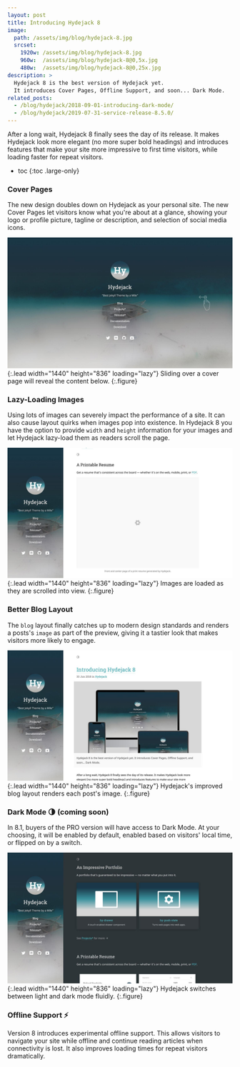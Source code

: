 ```yaml
---
layout: post
title: Introducing Hydejack 8
image: 
  path: /assets/img/blog/hydejack-8.jpg
  srcset: 
    1920w: /assets/img/blog/hydejack-8.jpg
    960w:  /assets/img/blog/hydejack-8@0,5x.jpg
    480w:  /assets/img/blog/hydejack-8@0,25x.jpg
description: >
  Hydejack 8 is the best version of Hydejack yet.
  It introduces Cover Pages, Offline Support, and soon... Dark Mode.
related_posts:
  - /blog/hydejack/2018-09-01-introducing-dark-mode/
  - /blog/hydejack/2019-07-31-service-release-8.5.0/
---
```


After a long wait, Hydejack 8 finally sees the day of its release. It makes Hydejack look more elegant (no more super bold headings) and introduces features that make your site more impressive to first time visitors, while loading faster for repeat visitors.

* toc
{:toc .large-only}

### Cover Pages

The new design doubles down on Hydejack as your personal site. The new Cover Pages let visitors know what you're about at a glance, showing your logo or profile picture, tagline or description, and selection of social media icons.

![Cover page slide animation](/assets/img/blog/cover-page.jpg){:.lead width="1440" height="836" loading="lazy"}
Sliding over a cover page will reveal the content below.
{:.figure}

### Lazy-Loading Images

Using lots of images can severely impact the performance of a site. It can also cause layout quirks when images pop into existence.
In Hydejack 8 you have the option to provide `width` and `height` information for your images and let Hydejack lazy-load them as readers scroll the page.

![Lazy loading demo](/assets/img/blog/lazy-images.jpg){:.lead width="1440" height="836" loading="lazy"}
Images are loaded as they are scrolled into view.
{:.figure}

### Better Blog Layout

The `blog` layout finally catches up to modern design standards and renders a posts's `image` as part of the preview, giving it a tastier look that makes visitors more likely to engage.

![Scrolling through the blog layout](/assets/img/blog/blog-layout.jpg){:.lead width="1440" height="836" loading="lazy"}
Hydejack's improved blog layout renders each post's image.
{:.figure}

### Dark Mode 🌗 (coming soon)

In 8.1, buyers of the PRO version will have access to Dark Mode. At your choosing, it will be enabled by default, enabled based on visitors' local time, or flipped on by a switch.

![Dark Mode Teaser](/assets/img/blog/dark-mode.jpg){:.lead width="1440" height="836" loading="lazy"}
Hydejack switches between light and dark mode fluidly.
{:.figure}

### Offline Support ⚡️

Version 8 introduces experimental offline support. This allows visitors to navigate your site while offline and continue reading articles when connectivity is lost. It also improves loading times for repeat visitors dramatically.
